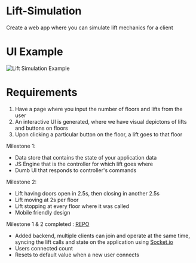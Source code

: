 # Lift-Simulation
Create a web app where you can simulate lift mechanics for a client

# UI Example
![Lift Simulation Example](Lift-Simulation-Example.png "Lift Simulation Example")

# Requirements
  1. Have a page where you input the number of floors and lifts from the user
  2. An interactive UI is generated, where we have visual depictons of lifts and buttons on floors
  3. Upon clicking a particular button on the floor, a lift goes to that floor

  Milestone 1:
   - Data store that contains the state of your application data
   - JS Engine that is the controller for which lift goes where
   - Dumb UI that responds to controller's commands
   
  Milestone 2:
   - Lift having doors open in 2.5s, then closing in another 2.5s
   - Lift moving at 2s per floor
   - Lift stopping at every floor where it was called
   - Mobile friendly design

Milestone 1 & 2 completed : [REPO](https://github.com/Muralidhar22/lift-simulation)

  - Added backend, multiple clients can join and operate at the same time, syncing the lift calls and state on the application using [Socket.io](https://socket.io/docs/v4/)
  - Users connected count
  - Resets to default value when a new user connects

